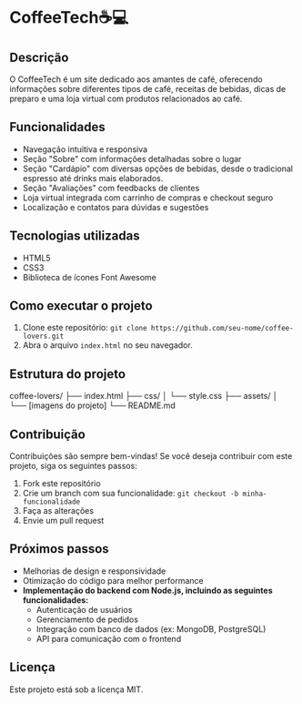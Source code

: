 # CoffeeTech☕💻

## Descrição

O CoffeeTech é um site dedicado aos amantes de café, oferecendo informações sobre diferentes tipos de café, receitas de bebidas, dicas de preparo e uma loja virtual com produtos relacionados ao café.

## Funcionalidades

* Navegação intuitiva e responsiva
* Seção "Sobre" com informações detalhadas sobre o lugar
* Seção "Cardápio" com diversas opções de bebidas, desde o tradicional espresso até drinks mais elaborados.
* Seção "Avaliações" com feedbacks de clientes
* Loja virtual integrada com carrinho de compras e checkout seguro
* Localização e contatos  para dúvidas e sugestões

## Tecnologias utilizadas

* HTML5
* CSS3
* Biblioteca de ícones Font Awesome

## Como executar o projeto

1. Clone este repositório: `git clone https://github.com/seu-nome/coffee-lovers.git`
2. Abra o arquivo `index.html` no seu navegador.

## Estrutura do projeto

coffee-lovers/
├── index.html
├── css/
│   └── style.css
├── assets/
│   └── [imagens do projeto]
└── README.md


## Contribuição

Contribuições são sempre bem-vindas! Se você deseja contribuir com este projeto, siga os seguintes passos:

1. Fork este repositório
2. Crie um branch com sua funcionalidade: `git checkout -b minha-funcionalidade`
3. Faça as alterações
4. Envie um pull request

## Próximos passos

* Melhorias de design e responsividade
* Otimização do código para melhor performance
* **Implementação do backend com Node.js, incluindo as seguintes funcionalidades:**
    * Autenticação de usuários
    * Gerenciamento de pedidos
    * Integração com banco de dados (ex: MongoDB, PostgreSQL)
    * API para comunicação com o frontend

## Licença

Este projeto está sob a licença MIT.

